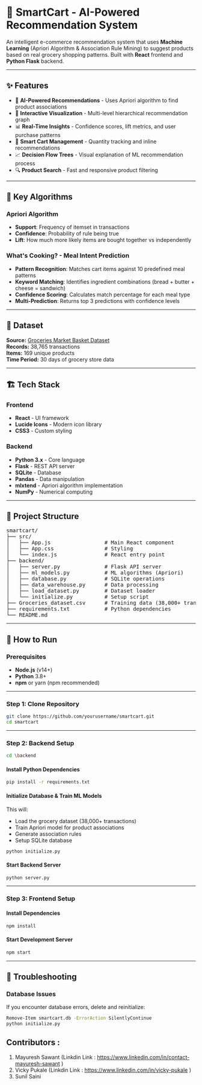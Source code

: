 # 🛒 SmartCart - AI-Powered Recommendation System

An intelligent e-commerce recommendation system that uses **Machine Learning** (Apriori Algorithm & Association Rule Mining) to suggest products based on real grocery shopping patterns. Built with **React** frontend and **Python Flask** backend.

---

## ✨ Features

- 🤖 **AI-Powered Recommendations** - Uses Apriori algorithm to find product associations
- 🌳 **Interactive Visualization** - Multi-level hierarchical recommendation graph
- 📊 **Real-Time Insights** - Confidence scores, lift metrics, and user purchase patterns
- 🎯 **Smart Cart Management** - Quantity tracking and inline recommendations
- 📈 **Decision Flow Trees** - Visual explanation of ML recommendation process
- 🔍 **Product Search** - Fast and responsive product filtering

---

## 🎯 Key Algorithms

### Apriori Algorithm
- **Support**: Frequency of itemset in transactions
- **Confidence**: Probability of rule being true
- **Lift**: How much more likely items are bought together vs independently

### What's Cooking? - Meal Intent Prediction
- **Pattern Recognition**: Matches cart items against 10 predefined meal patterns
- **Keyword Matching**: Identifies ingredient combinations (bread + butter + cheese = sandwich)
- **Confidence Scoring**: Calculates match percentage for each meal type
- **Multi-Prediction**: Returns top 3 predictions with confidence levels

---

## 📝 Dataset

**Source:** [Groceries Market Basket Dataset](https://www.kaggle.com/datasets/heeraldedhia/groceries-dataset)  
**Records:** 38,765 transactions  
**Items:** 169 unique products  
**Time Period:** 30 days of grocery store data

---

## 🏗️ Tech Stack

### Frontend
- **React** - UI framework
- **Lucide Icons** - Modern icon library
- **CSS3** - Custom styling

### Backend
- **Python 3.x** - Core language
- **Flask** - REST API server
- **SQLite** - Database
- **Pandas** - Data manipulation
- **mlxtend** - Apriori algorithm implementation
- **NumPy** - Numerical computing

---

## 📂 Project Structure

<pre>
smartcart/
├── src/
│   ├── App.js                 # Main React component
│   ├── App.css                # Styling
│   └── index.js               # React entry point
├── backend/
│   ├── server.py              # Flask API server
│   ├── ml_models.py           # ML algorithms (Apriori)
│   ├── database.py            # SQLite operations
│   ├── data_warehouse.py      # Data processing
│   ├── load_dataset.py        # Dataset loader
│   └── initialize.py          # Setup script
├── Groceries_dataset.csv      # Training data (38,000+ transactions)
├── requirements.txt           # Python dependencies
└── README.md
</pre>

---

## 🚀 How to Run

### Prerequisites
- **Node.js** (v14+)
- **Python** 3.8+
- **npm** or yarn (npm recommended)

---

### Step 1: Clone Repository
```bash
git clone https://github.com/yourusername/smartcart.git
cd smartcart
```

---

### Step 2: Backend Setup

```bash
cd \backend
```

#### Install Python Dependencies
```bash 
pip install -r requirements.txt
```

#### Initialize Database & Train ML Models

This will:
- Load the grocery dataset (38,000+ transactions)
- Train Apriori model for product associations
- Generate association rules
- Setup SQLite database

```bash
python initialize.py
```

#### Start Backend Server

```bash
python server.py
```

---

### Step 3: Frontend Setup

#### Install Dependencies
```bash
npm install
```

#### Start Development Server
```bash
npm start
```

---

## 🐛 Troubleshooting

### Database Issues

If you encounter database errors, delete and reinitialize:
```bash
Remove-Item smartcart.db -ErrorAction SilentlyContinue
python initialize.py
```
## Contributors :
1) Mayuresh Sawant  (Linkdin Link : https://www.linkedin.com/in/contact-mayuresh-sawant ) 
2) Vicky Pukale     (Linkdin Link : https://www.linkedin.com/in/vicky-pukale )
3) Sunil Saini      
